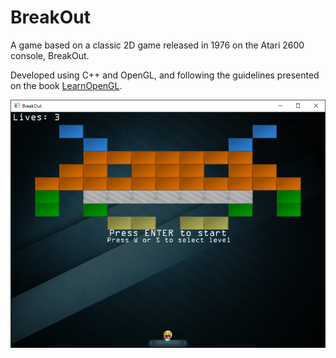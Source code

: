 # BreakOut

A game based on a classic 2D game released in 1976 on the Atari 2600 console, BreakOut.

Developed using C++ and OpenGL, and following the guidelines presented on the book [LearnOpenGL](https://learnopengl.com/In-Practice/2D-Game/Breakout).

![screenshot1](./BreakOut/screenshots/screenshot1.png)